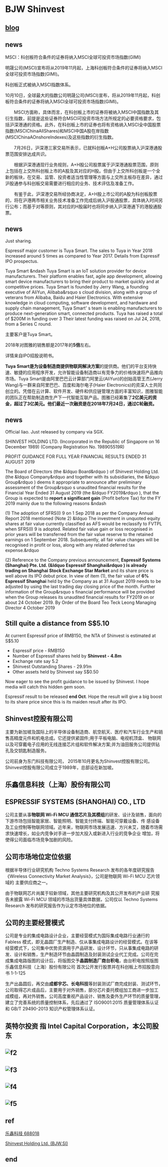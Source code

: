 # BJW Shinvest 

## [blog](http://www.sharejunction.com/sharejunction/listMessage.htm?topicId=19254&searchString=&msgbdName=Shinvest&topicTitle=%3CNo%20Title%3E)

## news
MSCI：科创板符合条件的证券将纳入MSCI全球可投资市场指数(GIMI)

明晟公司(MSCI)宣布将从2019年11月起，上海科创板符合条件的证券将纳入MSCI全球可投资市场指数(GIMI)。

科创板正式被纳入MSCI指数体系。

10月10日，全球最大的指数公司明晟公司(MSCI)宣布，将从2019年11月起，科创板符合条件的证券将纳入MSCI全球可投资市场指数(GIMI)。

　　MSCI方面称，具体而言，在科创板上市的证券将被纳入MSCI中国指数及其衍生指数，前提是这些证券符合MSCI可投资市场方法所规定的必要资格要求，包括沪深港通的资格。此外，在科创板上市的证券也将有资格纳入MSCI全中国股票指数(MSCIChinaAllShares)和MSCI中国A股在岸指数(MSCIChinaAOnshoreIndexes)及这些指数的衍生指数。

　　7月26日，沪深港三家交易所表示，已就科创板A+H公司股票纳入沪深港通股票范围安排达成共识。

　　根据沪深港通现行业务规则，A+H股公司股票属于沪深港通股票范围，原则上包括在上交所科创板上市的A股及其对应的H股。但由于上交所科创板是一个全新的板块，在交易、监管、投资者适当性管理等方面与上交所主板存在差异，通过沪股通参与科创板交易需要进行相应的业务、技术评估及准备工作。

　　有鉴于此，沪深港交易所经协商决定，A+H股上市公司的A股为科创板股票的，将在沪港两市相关业务技术准备工作完成后纳入沪股通股票，具体纳入时间另行公布；而基于对等原则，其对应的H股届时也将同步纳入沪深港通下的港股通股票。

## news
Just sharing.

Espressif major customer is Tuya Smart.
The sales to Tuya in Year 2018 increased around 5 times as compared to Year 2017.
Details from Espressif IPO prospectus. 

Tuya Smart  &ndash Tuya Smart is an IoT solution provider for device manufacturers. Their platform enables fast, agile app development, allowing smart device manufacturers to bring their product to market quickly and at competitive prices. Tuya Smart is founded by Jerry Wang, a founding executive of AliYun, Alibaba&rsquo s cloud division, along with a group of veterans from Alibaba, Baidu and Haier Electronics. With extensive knowledge in cloud computing, software development, and hardware and supply chain management, Tuya Smart' s team is enabling manufacturers to produce next-generation smart, connected products. Tuya has raised a total of $200M in funding over 3 Their latest funding was raised on Jul 24, 2018, from a Series C round.

主要客户是Tuya Smart。

2018年对图雅的销售额是2017年的**5倍**左右。

详情来自IPO招股说明书。

**Tuya Smart是为设备制造商提供物联网解决方案**的提供商。他们的平台支持快速、敏捷的应用程序开发，允许智能设备制造商以有竞争力的价格快速将产品推向市场。Tuya Smart是由阿里巴巴云计算部门阿里云(AliYun)的创始高管王杰(Jerry Wang)与一群来自阿里巴巴、百度和海尔电子(Haier Electronics)的资深人士共同创立的。凭借在云计算、软件开发、硬件和供应链管理方面的丰富知识，图雅智能的团队正在帮助制造商生产下一代智能互联产品。图雅已经筹集了**2亿美元的资金，超过了3亿美元。他们最近一次融资是在2018年7月24日，通过C轮融资。**

## news
Official liao. Just released by company via SGX.

SHINVEST HOLDING LTD. (Incorporated in the Republic of Singapore on 16 December 1989) (Company Registration No. 198905519R)

PROFIT GUIDANCE FOR FULL YEAR FINANCIAL RESULTS ENDED 31 AUGUST 2019

The Board of Directors (the &ldquo Board&rdquo ) of Shinvest Holding Ltd. (the &ldquo Company&rdquo and together with its subsidiaries, the &ldquo Group&rdquo ) deems it appropriate to announce after preliminary assessment of the Group&rsquo s unaudited financial results for the Financial Year Ended 31 August 2019 (the &ldquo FY2019&rdquo ), that the Group is expected to **report a significant gain** (Profit before Tax) for the FY 2019 mainly due to the following reasons &ndash 

(1) The adoption of SFRS(I) 9 on 1 Sep 2018 as per the Company Annual Report 2018 mentioned (Note 2) &ldquo The investment in unquoted equity shares at fair value currently classified as AFS would be reclassify to FVTPL when SFRS(I) 9 is adopted. Related fair value gain or loss recognised in prior years will be transferred from the fair value reserve to the retained earnings on 1 September 2018. Subsequently, all fair value changes will be recognised in profit or loss, along with any related deferred tax expense.&rdquo 

(2) Reference to the Company previous announcement, **Espressif Systems (Shanghai) Pte. Ltd. (&ldquo Espressif Shanghai&rdquo ) is already trading on Shanghai Stock Exchange Star Market** and its share price is well above its IPO debut price. In view of item (1), the fair value of **6% Espressif Shanghai** held by the Company as at 31 August 2019 needs to be adjusted by using the last trading day closing price of the month. Further information of the Group&rsquo s financial performance will be provided when the Group releases its unaudited financial results for FY2019 on or about 24 October 2019. By Order of the Board Teo Teck Leong Managing Director 4 October 2019

## Still quite a distance from **S$5.10**
At current Espressif price of RMB150, the NTA of Shinvest is estimated at S$5.10

- Espressif price - RMB150
- Number of Espressif shares held by **Shinvest - 4.8m**
- Exchange rate say 5.2
- Shinvest Outstanding Shares - 29.91m
- Other assets held by Shinvest say S$0.50

Now eager to see the profit guidance to be issued by Shinvest.
I hope media will catch this hidden gem soon.

Espressif result to be released **end Oct**. Hope the result will give a big boost to its share price since this is its maiden result after its IPO.


## Shinvest控股有限公司
主要为新加坡及国际上的半导体设备制造商、航空航天、医疗和汽车行业生产和销售高精度元件和机电总成。它还提供紧固件;用于平板电脑、电视机顶盒、
物联网以及可穿戴电子应用的无线连接芯片组和软件解决方案;并为油田服务公司提供钻孔及交钥匙制造服务。

公司前身为东门科技有限公司，
2015年10月更名为Shinvest控股有限公司。Shinvest控股有限公司成立于1989年，总部设在新加坡。

## 乐鑫信息科技（上海）股份有限公司
## ESPRESSIF SYSTEMS (SHANGHAI) CO., LTD
公司主要从事**物联网 Wi-Fi MCU 通信芯片及其模组**的研发、设计及销售，面向的下游市场包括智能家居、智能照明、智能支付终端、智能可穿戴设备、传
感设备及工业控制等物联网领域。近年来，物联网市场发展迅速、方兴未艾，随着市场需求快速增长，如业内竞争对手进一步加大投入或新进入行业的竞争企业
增加，将使得公司面临市场竞争加剧的风险。

## 公司市场地位定位依据
根据半导体行业研究机构 Techno Systems Research 发布的各年度研究报告
《Wireless Connectivity Market Analysis》，公司是物联网 Wi-Fi MCU 芯片领域的
主要供应商之一。

由于物联网芯片尚属于较新领域，其他主要研究机构及其公开发布的产业研
究报告未披露 Wi-Fi MCU 领域的市场出货量具体数据，公司仅以 Techno Systems
Research 发布的研究报告作为认定市场地位的依据。

## 公司的主要经营模式
公司是专业的集成电路设计企业，主要经营模式为国际集成电路行业通行的
Fabless 模式，即无晶圆厂生产制造、仅从事集成电路设计的经营模式。在该等
经营模式下，公司集中优势资源用于产品研发、设计环节，只从事集成电路的研
发、设计和销售，生产制造环节由晶圆制造及封装测试企业代工完成。公司在完
成集成电路版图的设计后，将版图交予**晶圆制造厂商台积电**，由台积电按照版图
乐鑫信息科技（上海）股份有限公司 首次公开发行股票并在科创板上市招股意向书
1-1-125

生产出晶圆后，再交由**成都宇芯、长电科技**等封装测试厂商完成封装、测试环节，
公司取得芯片成品后，主要用于对外销售，部分芯片委托模组加工商进一步加工
成模组，再对外销售。公司高度重视产品设计、销售及委外生产环节的质量管理，
建立了完善系统的质量控制体系，先后通过了 ISO9001:2015 质量管理体系认证
和 GB/T 29490-2013 知识产权管理体系认证。

## 英特尔投资 指 Intel Capital Corporation，本公司股东

![f2](https://github.com/HCH1/blog/blob/master/fig/bjw2.png)
--
![f3](https://github.com/HCH1/blog/blob/master/fig/bjw3.png)
--
![f4](https://github.com/HCH1/blog/blob/master/fig/bjw4.png)
--
![f5](https://github.com/HCH1/blog/blob/master/fig/bjw5.png)
--
## ref
[乐鑫科技 688018](http://quote.eastmoney.com/concept/SH688018.html?from=data)

[Shinvest Holding Ltd. (BJW.SI)](https://sg.finance.yahoo.com/quote/BJW.SI/chart/)

## end
